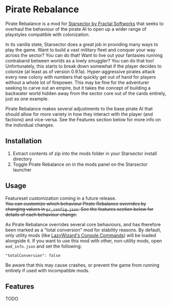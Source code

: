 
# Pirate Rebalance  
Pirate Rebalance is a mod for [Starsector by Fractal Softworks](https://fractalsoftworks.com/) that seeks to overhaul the behaviour of the pirate AI to open up a wider range of playstyles compatible with colonization.

In its vanilla state, Starsector does a great job in providing many ways to play the game. Want to build a vast military fleet and conquer your way across the sector? You can do that! Want to live out your fantasies running contraband between worlds as a lowly smuggler? You can do that too! Unfortunately, this starts to break down somewhat if the player decides to colonize (at least as of version 0.9.1a). Hyper-aggressive pirates attack every new colony with numbers that quickly get out of hand for players without a whole lot of firepower. This may be fine for the adventurer seeking to carve out an empire, but it takes the concept of building a backwater world hidden away from the sector core out of the cards entirely, just as one example.

Pirate Rebalance makes several adjustments to the base pirate AI that should allow for more variety in how they interact with the player (and factions) and vice-versa. See the Features section below for more info on the individual changes.

## Installation  
  
1. Extract contents of zip into the mods folder in your Starsector install directory  
2. Toggle Pirate Rebalance on in the mods panel on the Starsector launcher  
  
## Usage  
  
Featureset customization coming in a future release.  
~~You can customize which behaviour Pirate Rebalance overrides by changing values in `pr_config.json`. See the features section below for details of each behaviour change.~~  
  
As Pirate Rebalance overrides several core behaviours, and has therefore been marked as a "total conversion" mod for stability reasons. By default, only utility mods (like [LazyWizard's Console Commands](https://fractalsoftworks.com/forum/index.php?topic=4106.0)) will be loaded alongside it. If you want to use this mod with other, non-utility mods, open `mod_info.json` and set the following:

`"totalConversion": false`  

Be aware that this may cause crashes, or prevent the game from running entirely if used with incompatible mods.

## Features

TODO
